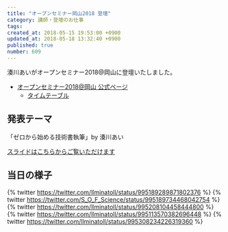 ```yaml
---
title: "オープンセミナー岡山2018 登壇"
category: 講師・登壇のお仕事
tags: 
created_at: 2018-05-15 19:53:00 +0900
updated_at: 2018-05-18 13:32:40 +0900
published: true
number: 609
---
```


湊川あいがオープンセミナー2018@岡山に登壇いたしました。

- [オープンセミナー2018@岡山 公式ページ](https://okayama.open-seminar.org/)
    - [タイムテーブル](https://okayama.open-seminar.org/timetable.html)

## 発表テーマ
「ゼロから始める技術書執筆」by 湊川あい

[スライドはこちらからご覧いただけます](https://www.slideshare.net/AiMinatogawa/by-69678890?ref=https://oso.connpass.com/event/82152/presentation/)

## 当日の様子
{% twitter https://twitter.com/llminatoll/status/995189289871802376 %}
{% twitter https://twitter.com/S_O_F_Science/status/995189734468042754 %}
{% twitter https://twitter.com/llminatoll/status/995208104458444800 %}
{% twitter https://twitter.com/llminatoll/status/995113570382696448 %}
{% twitter https://twitter.com/llminatoll/status/995308234226319360 %}
